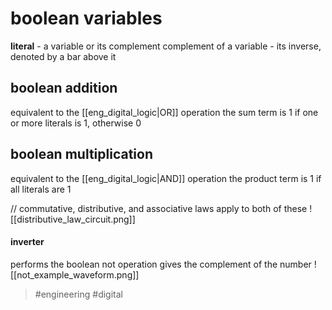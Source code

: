 # boolean variables
**literal** - a variable or its complement
    complement of a variable - its inverse, denoted by a bar above it

## boolean addition
equivalent to the [[eng_digital_logic|OR]] operation
the sum term is 1 if one or more literals is 1, otherwise 0

## boolean multiplication
equivalent to the [[eng_digital_logic|AND]] operation
the product term is 1 if all literals are 1

// commutative, distributive, and associative laws apply to both of these
![[distributive_law_circuit.png]]

#### inverter
performs the boolean not operation
gives the complement of the number
![[not_example_waveform.png]]

> #engineering #digital